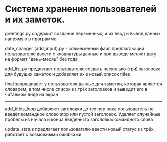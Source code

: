 # Cистема хранения пользователей и их заметок.

greetings.py содержит создание переменных, и их ввод и вывод данных напрямую в программе

date_changer (add_input).py - совмещенный файл предлагающий пользователю ввести с клавиатуры данные и при выводе меняет дату на формат "день-месяц" без года

add_list.py предлагает пользователю создать несколько (три) заголовка для будущих заметок и добавляет их в новый список titles

final запрашивает у пользователя данные для заметки, которая является словарем, в том числе список из трёх заголовков и выводит его в читаемом виде на экран

-----------------------------------------

add_titles_loop добавляет заголовки до тех пор пока пользователь не введёт командное слово stop или пустой заголовок. Удаляет случайные пробелы из начала и конца введённого заголовка/командного слова

update_status предлагает пользователю ввести новый статус из трёх, работает с возможными ошибками
